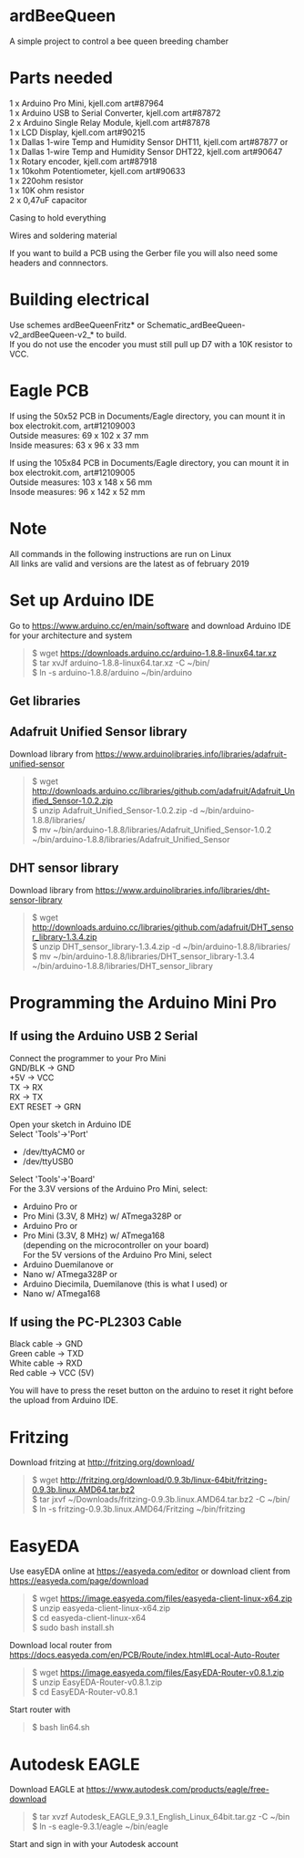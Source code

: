 # ardBeeQueen
A simple project to control a bee queen breeding chamber

Parts needed
===============
1 x Arduino Pro Mini, kjell.com art#87964  
1 x Arduino USB to Serial Converter, kjell.com art#87872  
2 x Arduino Single Relay Module, kjell.com art#87878  
1 x LCD Display, kjell.com art#90215  
1 x Dallas 1-wire Temp and Humidity Sensor DHT11, kjell.com art#87877 or  
1 x Dallas 1-wire Temp and Humidity Sensor DHT22, kjell.com art#90647  
1 x Rotary encoder, kjell.com art#87918  
1 x 10kohm Potentiometer, kjell.com art#90633  
1 x 220ohm resistor  
1 x 10K ohm resistor  
2 x 0,47uF capacitor  

Casing to hold everything

Wires and soldering material  

If you want to build a PCB using the Gerber file you will also need some headers and connnectors.  

Building electrical  
===============
Use schemes ardBeeQueenFritz* or Schematic_ardBeeQueen-v2_ardBeeQueen-v2_* to build.  
If you do not use the encoder you must still pull up D7 with a 10K resistor to VCC.  


Eagle PCB  
===============
If using the 50x52 PCB in Documents/Eagle directory, you can mount it in box electrokit.com, art#12109003  
Outside measures: 69 x 102 x 37 mm  
Inside measures: 63 x 96 x 33 mm  

If using the 105x84 PCB in Documents/Eagle directory, you can mount it in box electrokit.com, art#12109005  
Outside measures: 103 x 148 x 56 mm  
Insode measures: 96 x 142 x 52 mm  


Note
===============
All commands in the following instructions are run on Linux  
All links are valid and versions are the latest as of february 2019  


Set up Arduino IDE
===============
Go to https://www.arduino.cc/en/main/software and download Arduino IDE for your architecture and system  
>$ wget https://downloads.arduino.cc/arduino-1.8.8-linux64.tar.xz  
>$ tar xvJf arduino-1.8.8-linux64.tar.xz -C ~/bin/  
>$ ln -s arduino-1.8.8/arduino ~/bin/arduino  

Get libraries 
---------------

Adafruit Unified Sensor library  
---------------
Download library from https://www.arduinolibraries.info/libraries/adafruit-unified-sensor  
>$ wget http://downloads.arduino.cc/libraries/github.com/adafruit/Adafruit_Unified_Sensor-1.0.2.zip  
>$ unzip Adafruit_Unified_Sensor-1.0.2.zip -d ~/bin/arduino-1.8.8/libraries/  
>$ mv ~/bin/arduino-1.8.8/libraries/Adafruit_Unified_Sensor-1.0.2 ~/bin/arduino-1.8.8/libraries/Adafruit_Unified_Sensor  

DHT sensor library  
---------------
Download library from https://www.arduinolibraries.info/libraries/dht-sensor-library  
>$ wget http://downloads.arduino.cc/libraries/github.com/adafruit/DHT_sensor_library-1.3.4.zip  
>$ unzip DHT_sensor_library-1.3.4.zip -d ~/bin/arduino-1.8.8/libraries/  
>$ mv ~/bin/arduino-1.8.8/libraries/DHT_sensor_library-1.3.4 ~/bin/arduino-1.8.8/libraries/DHT_sensor_library  


Programming the Arduino Mini Pro
===============

If using the Arduino USB 2 Serial  
--------------------
Connect the programmer to your Pro Mini  
GND/BLK -> GND  
+5V -> VCC  
TX -> RX  
RX -> TX  
EXT RESET -> GRN

Open your sketch in Arduino IDE  
Select 'Tools'->'Port'  
* /dev/ttyACM0 or  
* /dev/ttyUSB0  

Select 'Tools'->'Board'  
For the 3.3V versions of the Arduino Pro Mini, select:  
* Arduino Pro or  
* Pro Mini (3.3V, 8 MHz) w/ ATmega328P or  
* Arduino Pro or  
* Pro Mini (3.3V, 8 MHz) w/ ATmega168  
(depending on the microcontroller on your board)  
For the 5V versions of the Arduino Pro Mini, select  
* Arduino Duemilanove or  
* Nano w/ ATmega328P or  
* Arduino Diecimila, Duemilanove (this is what I used) or  
* Nano w/ ATmega168

If using the PC-PL2303 Cable  
---------------
Black cable -> GND  
Green cable -> TXD  
White cable -> RXD  
Red cable -> VCC (5V)  

You will have to press the reset button on the arduino to reset it right before the upload from Arduino IDE.  

Fritzing  
===============
Download fritzing at http://fritzing.org/download/  

>$ wget http://fritzing.org/download/0.9.3b/linux-64bit/fritzing-0.9.3b.linux.AMD64.tar.bz2  
>$ tar jxvf ~/Downloads/fritzing-0.9.3b.linux.AMD64.tar.bz2 -C ~/bin/  
>$ ln -s fritzing-0.9.3b.linux.AMD64/Fritzing ~/bin/fritzing  


EasyEDA  
==============
Use easyEDA online at https://easyeda.com/editor or download client from https://easyeda.com/page/download  

>$ wget https://image.easyeda.com/files/easyeda-client-linux-x64.zip  
>$ unzip easyeda-client-linux-x64.zip  
>$ cd easyeda-client-linux-x64  
>$ sudo bash install.sh  

Download local router from https://docs.easyeda.com/en/PCB/Route/index.html#Local-Auto-Router  
>$ wget https://image.easyeda.com/files/EasyEDA-Router-v0.8.1.zip  
>$ unzip EasyEDA-Router-v0.8.1.zip  
>$ cd EasyEDA-Router-v0.8.1  

Start router with  
>$ bash lin64.sh  


Autodesk EAGLE
===================
Download EAGLE at https://www.autodesk.com/products/eagle/free-download  

>$ tar xvzf Autodesk_EAGLE_9.3.1_English_Linux_64bit.tar.gz -C ~/bin  
>$ ln -s eagle-9.3.1/eagle ~/bin/eagle  

Start and sign in with your Autodesk account  










